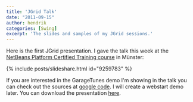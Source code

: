 ```yaml
---
title: 'JGrid Talk'
date: "2011-09-15"
author: hendrik
categories: [Swing]
excerpt: 'The slides and samples of my JGrid sessions.'
---
```

Here is the first JGrid presentation. I gave the talk this week at the [NetBeans Platform Certified Training course](http://edu.netbeans.org/courses/nbplatform-certified-training/) in Münster:

{% include posts/slideshare.html id="9259783" %}

If you are interested in the GarageTunes demo I'm showing in the talk you can check out the sources at [google code](https://code.google.com/p/jgrid/). I will create a webstart demo later.
You can download the presentation [here](/assets/downloads/jgrid/jgrid-session.pdf).
